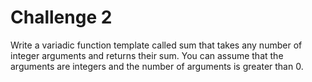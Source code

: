 # Challenge 2

Write a variadic function template called sum that takes any number of integer arguments and returns their sum. You can assume that the arguments are integers and the number of arguments is greater than 0.